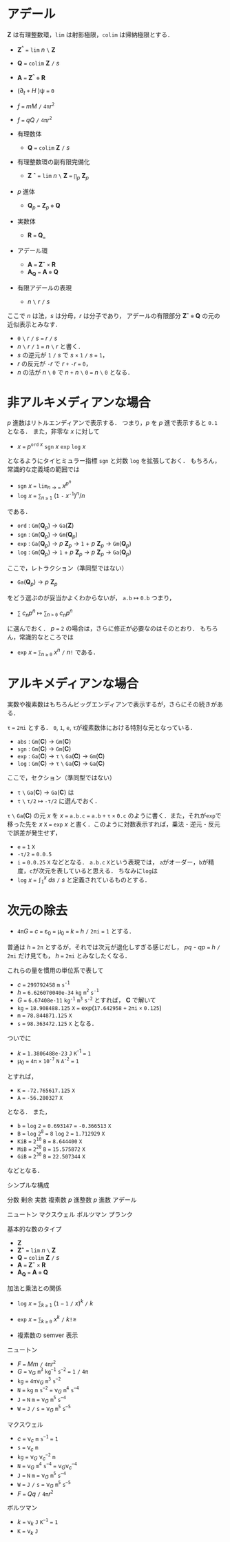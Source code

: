 # アデール

__Z__ は有理整数環，`lim` は射影極限，`colim` は帰納極限とする．

- __Z__<sup>^</sup> `=` `lim` _n_ `\` __Z__
- __Q__ `=` `colim` __Z__ `/` _s_
- __A__ `=` __Z__<sup>^</sup> `⊗` __R__

- (∂<sub>_t_</sub> `+` _H_ )ψ `=` `0`
- _f_ `=` _mM_ `/` `4π`_r_<sup>`2`</sup>
- _f_ `=` _qQ_ `/` `4π`_r_<sup>`2`</sup>

- 有理数体
  - __Q__ `=` `colim` __Z__ `/` _s_

- 有理整数環の副有限完備化
  - __Z__ &circ; `=` `lim` _n_ `\` __Z__ `=` `∏`<sub>_p_</sub> __Z__<sub>_p_</sub>

- _p_ 進体
  - __Q__<sub>_p_</sub> `=` __Z__<sub>_p_</sub> `⊗` __Q__

- 実数体
  - __R__ `=` __Q__<sub>`∞`</sub>

- アデール環
  - __A__ `=` __Z__&circ; `×`  __R__
  - __A<sub>Q</sub>__ `=` __A__ `⊗` __Q__

- 有限アデールの表現
  - _n_ `\` _r_ `/` _s_

ここで _n_ は法，_s_ は分母，_r_ は分子であり，
アデールの有限部分 __Z__&circ; `⊗` __Q__ の元の近似表示とみなす．
- `0` `\` _r_ `/` _s_ `=` _r_ `/` _s_
- _n_ `\` _r_ `/` `1` `=` _n_ `\` _r_
と書く．
- _s_ の逆元が `1` `/` _s_ で _s_ `×` `1` `/` _s_ `=` `1`，
- _r_ の反元が `-`_r_ で _r_ `+` `-`_r_ `=` `0`，
- _n_ の法が _n_ `\` `0` で _n_ `+` _n_ `\` `0` `=` _n_ `\` `0`
となる．

# 非アルキメディアンな場合
_p_ 進数はリトルエンディアンで表示する．
つまり，_p_ を _p_ 進で表示すると `0.1` となる．
また，非零な _x_ に対して
- _x_ `=` _p_<sup>`ord` _x_</sup> `sgn` _x_ `exp` `log` _x_

となるようにタイヒミュラー指標 `sgn` と対数 `log` を拡張しておく．
もちろん，常識的な定義域の範囲では
- `sgn` _x_ `=` `lim`<sub>_n_ → `∞`</sub> _x<sup>p<sup>n</sup></sup>_
- `log` _x_ `=` `∑`<sub>_n_ `≥` `1`</sub> (`1` `-` _x_<sup>`-1`</sup>)<sup>_n_</sup>/_n_

である．
- `ord` : `Gm`(__Q__<sub>_p_</sub>) → `Ga`(__Z__)
- `sgn` : `Gm`(__Q__<sub>_p_</sub>) → `Gm`(__Q__<sub>_p_</sub>)
- `exp` : `Ga`(__Q__<sub>_p_</sub>) → _p_ __Z__<sub>_p_</sub> → `1` + _p_ __Z__<sub>_p_</sub> → `Gm`(__Q__<sub>_p_</sub>)
- `log` : `Gm`(__Q__<sub>_p_</sub>) → `1` + _p_ __Z__<sub>_p_</sub> → _p_ __Z__<sub>_p_</sub> → `Ga`(__Q__<sub>_p_</sub>)

ここで，レトラクション（準同型ではない）
- `Ga`(__Q__<sub>_p_</sub>) → _p_ __Z__<sub>_p_</sub>

をどう選ぶのが妥当かよくわからないが，
`a.b` ↦ `0.b` つまり，

- `∑` _c<sub>n</sub>p<sup>n</sup>_ ↦ `∑`<sub>_n_ `>` `0`</sub> _c<sub>n</sub>p<sup>n</sup>_

に選んでおく．
_p_ `=` `2` の場合は，さらに修正が必要なのはそのとおり．
もちろん，常識的なところでは
- `exp` _x_ `=` `∑`<sub>n `≥` `0`</sub> _x<sup>n</sup>_ `/` _n_`!`
である．

# アルキメディアンな場合
実数や複素数はもちろんビッグエンディアンで表示するが，さらにその続きがある．

`τ` `=` `2πi` とする．
`0`, `1`, `e`, `τ`が複素数体における特別な元となっている．

- `abs` : `Gm`(__C__) → `Gm`(__C__)
- `sgn` : `Gm`(__C__) → `Gm`(__C__)
- `exp` : `Ga`(__C__) → `τ` `\` `Ga`(__C__) → `Gm`(__C__)
- `log` : `Gm`(__C__) → `τ` `\` `Ga`(__C__) → `Ga`(__C__)

ここで，セクション（準同型ではない）
- `τ` `\` `Ga`(__C__) → `Ga`(__C__)
は
- `τ` `\` `τ/2` ↦ `-τ/2`
に選んでおく．

`τ` `\` `Ga`(__C__) の元 _x_ を
_x_ `=` `a.b.c` `=` `a.b` `+` `τ` `×` `0.c`
のように書く．また，それが`exp`で移った先を
_x_ `X` `=` `exp` _x_
と書く．このように対数表示すれば，乗法・逆元・反元で誤差が発生せず，
- `e` `=` `1` `X`
- `-τ/2` `=` `0.0.5`
- `i` `=` `0.0.25` `X`
などとなる．
`a.b.c` `X`という表現では，
`a`がオーダー，`b`が精度，`c`が次元を表していると思える．
ちなみに`log`は
- `log` _x_ `=` `∫`<sub>`1`</sub><sup>_x_</sup> _ds_ `/` _s_
と定義されているものとする．

# 次元の除去

- `4π`_G_ `=` _c_ `=` ε<sub>0</sub> `=` μ<sub>0</sub> `=` _k_ `=` _h_ `/` `2πi` `=` `1`
とする．

普通は _h_ `=` `2π` とするが，それでは次元が退化しすぎる感じだし，
_pq_ - _qp_ `=` _h_ `/` `2πi` だけ見ても，
_h_ `=` `2πi` とみなしたくなる．

これらの量を慣用の単位系で表して
- _c_ `=` `299792458` `m` `s`<sup>`-1`</sup>
- _h_ `=` `6.626070040e-34` `kg` `m`<sup>`2`</sup> `s`<sup>`-1`</sup>
- _G_ `=` `6.67408e-11` `kg`<sup>`-1`</sup> `m`<sup>`3`</sup> `s`<sup>`-2`</sup>
とすれば， __C__ で解いて
- `kg` `=`  `18.908488.125` `X` `=` exp(`17.642958` `+` `2πi` `×` `0.125`)
- `m`  `=`  `78.844871.125` `X`
- `s`  `=`  `98.363472.125` `X`
となる．

ついでに
- _k_ `=` `1.3806488e-23` `J` `K`<sup>-1</sup> `=` `1`
- μ<sub>0</sub> `=` `4π` `×` `10`<sup>`-7`</sup> `N` `A`<sup>`-2`</sup> `=` `1`

とすれば，
- `K`  `=` `-72.765617.125` `X`
- `A`  `=` `-56.280327` `X`

となる．
また，
- `b` `=` `log` `2` `=` `0.693147` `=` `-0.366513` `X`
- `B` `=` `log` `2`<sup>`8`</sup> `=` `8` `log` `2` `=` `1.712929` `X`
- `KiB` `=` `2`<sup>`10`</sup> `B` `=` `8.644400` `X`
- `MiB` `=` `2`<sup>`20`</sup> `B` `=` `15.575872` `X`
- `GiB` `=` `2`<sup>`30`</sup> `B` `=` `22.507344` `X`

などとなる．

シンプルな構成

分数
剰余
実数
複素数
_p_ 進整数
_p_ 進数
アデール

ニュートン
マクスウェル
ボルツマン
プランク

基本的な数のタイプ

- __Z__
- __Zˆ__ `=` `lim` _n_ `\` __Z__
- __Q__ `=` `colim` __Z__ `/` _s_
- __A__ `=` __Zˆ__ `×` __R__
- __A<sub>Q</sub>__ `=` __A__ `⊗` __Q__

加法と乗法との関係

- `log` _x_ `=` `∑`<sub>_k_ `≥` `1`</sub> (`1` `−` `1` `/` _x_)<sup>_k_</sup> `/` _k_
- `exp` _x_ `=` `∑`<sub>_k_ `≥` `0`</sub> _x_<sup>_k_</sup> `/` _k_`!`&ge;

- 複素数の semver 表示

ニュートン

- _F_ `=` _Mm_ `/` `4π`_r_<sup>`2`</sup>
- _G_ `=` ν<sub>_G_</sub> `m`<sup>`3`</sup> `kg`<sup>`−1`</sup> `s`<sup>`−2`</sup> `=` `1` `/` `4π`
- `kg` `=` `4π`ν<sub>_G_</sub> `m`<sup>`3`</sup> `s`<sup>`−2`</sup>
- `N` `=` `kg` `m` `s`<sup>`−2`</sup> `=` ν<sub>_G_</sub> `m`<sup>`4`</sup> `s`<sup>`−4`</sup>
- `J` `=` `N` `m` `=` ν<sub>_G_</sub> `m`<sup>`5`</sup> `s`<sup>`−4`</sup>
- `W` `=` `J` `/` `s` `=` ν<sub>_G_</sub> `m`<sup>`5`</sup> `s`<sup>`−5`</sup>

マクスウェル

- _c_ `=` ν<sub>_c_</sub> `m` `s`<sup>`−1`</sup> `=` `1`
- `s` `=` ν<sub>_c_</sub> `m`
- `kg` `=` ν<sub>_G_</sub> ν<sub>_c_</sub><sup>`−2`</sup> `m`
- `N` `=` ν<sub>_G_</sub> `m`<sup>`4`</sup> `s`<sup>`−4`</sup> `=` ν<sub>_G_</sub>ν<sub>_c_</sub><sup>`−4`</sup>
- `J` `=` `N` `m` `=` ν<sub>_G_</sub> `m`<sup>`5`</sup> `s`<sup>`−4`</sup>
- `W` `=` `J` `/` `s` `=` ν<sub>_G_</sub> `m`<sup>`5`</sup> `s`<sup>`−5`</sup>
- _F_ `=` _Qq_ `/` `4π`_r_<sup>`2`</sup>

ボルツマン

- _k_ `=` ν<sub>_k_</sub> `J` `K`<sup>`−1`</sup> `=` `1`
- `K` `=` ν<sub>_k_</sub> `J`

